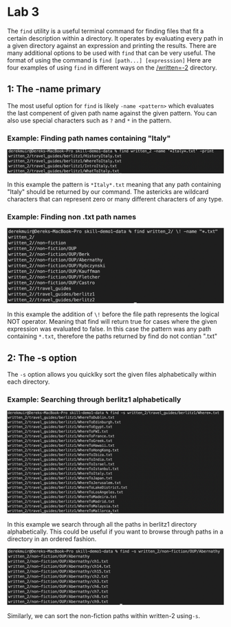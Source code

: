 # Lab 3

The `find` utility is a useful terminal command for finding files that fit a certain description within a directory. It operates by evaluating every 
path in a given directory against an expression and printing the results. There are many additional options to be used with `find` that can be 
very useful. The format of using the command is `find [path...] [expresssion]`
Here are four examples of using `find` in different ways on the [/written=-2](https://github.com/ucsd-cse15l-w23/skill-demo1-data.git) directory.


## 1: The -name primary

The most useful option for `find` is likely `-name <pattern>` which evaluates the last compenent of given path name against the given pattern. 
You can also use special characters such as `?` and `*` in the pattern.

### Example: Finding path names containing "Italy"

![](images/name1.png)

In this example the pattern is `*Italy*.txt` meaning that any path containing "Italy" should be returned by our command. The astericks are wildcard 
characters that can represent zero or many different characters of any type.

### Example: Finding non .txt path names

![](images/name2.png)

In this example the addition of `\!` before the file path represents the logical NOT operator. Meaning that find will return true for cases where the 
given expression was evaluated to false. In this case the pattern was any path containing `*.txt`, therefore the paths returned by find do not contian 
".txt"

## 2: The -s option

The  `-s` option allows you quicklky sort the given files alphabetically within each directory.

### Example: Searching through berlitz1 alphabetically

![](images/s1.png)

In this example we search through all the paths in berlitz1 directory alphabetically. This could be useful if you want to browse through paths in a 
directory in an ordered fashion.

![](images/s2.png)

Similarly, we can sort the non-fiction paths within written-2 using`-s`.
